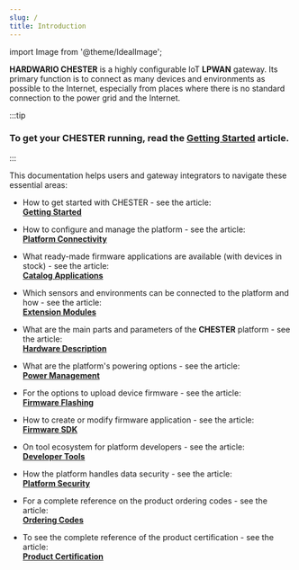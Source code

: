 ```yaml
---
slug: /
title: Introduction
---
```

import Image from '@theme/IdealImage';

**HARDWARIO CHESTER** is a highly configurable IoT **LPWAN** gateway. Its primary function is to connect as many devices and environments as possible to the Internet, especially from places where there is no standard connection to the power grid and the Internet.

:::tip
### To get your CHESTER running, read the [**Getting Started**](getting-started) article.
:::

This documentation helps users and gateway integrators to navigate these essential areas:

* How to get started with CHESTER - see the article:<br/>
  [**Getting Started**](getting-started)

* How to configure and manage the platform - see the article:<br/>
  [**Platform Connectivity**](category/platform-connectivity)

* What ready-made firmware applications are available (with devices in stock) - see the article:<br/>
  [**Catalog Applications**](catalog-applications/index.md)

* Which sensors and environments can be connected to the platform and how - see the article:<br/>
  [**Extension Modules**](extension-modules/index.md)

* What are the main parts and parameters of the **CHESTER** platform - see the article:<br/>
  [**Hardware Description**](category/hardware-description)

* What are the platform's powering options - see the article:<br/>
  [**Power Management**](power-management.md)

* For the options to upload device firmware - see the article:<br/>
  [**Firmware Flashing**](./firmware-flashing/index.md)

* How to create or modify firmware application - see the article:<br/>
  [**Firmware SDK**](category/firmware-sdk)

* On tool ecosystem for platform developers - see the article:<br/>
  [**Developer Tools**](category/developer-tools)

* How the platform handles data security - see the article:<br/>
  [**Platform Security**](./platform-security/index.md)

<!--

TODO Enable these articles

* How data is processed and sent from the platform to the Internet - see the article:<br/>
  **IoT Connectivity**

* How to integrate platform data with other systems - see the article:<br/>
  **Cloud Integrations**

* How to customize the platform and its behavior for your projects - see the article:<br/>
  **Customization**

-->

* For a complete reference on the product ordering codes - see the article:<br/>
  [**Ordering Codes**](./ordering-codes.md)

* To see the complete reference of the product certification - see the article:<br/>
  [**Product Certification**](./product-certification.md)
